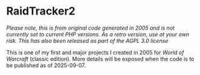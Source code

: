 # RaidTracker2
*Please note, this is from original code generated in 2005 and is not currently set to current PHP versions. As a retro version, use at your own risk. This has also been released as part of the AGPL 3.0 license*

This is one of my first and major projects I created in 2005 for *World of Warcraft* (classic edition). More details will be exposed when the code is to be published as of 2025-09-07. 
